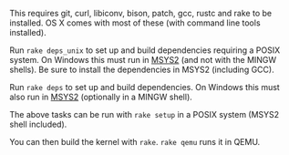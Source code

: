 This requires git, curl, libiconv, bison, patch, gcc, rustc and rake to be installed. OS X comes with most of these (with command line tools installed).

Run `rake deps_unix` to set up and build dependencies requiring a POSIX system. On Windows this must run in [MSYS2](https://msys2.github.io/) (and not with the MINGW shells). Be sure to install the dependencies in MSYS2 (including GCC).

Run `rake deps` to set up and build dependencies. On Windows this must also run in [MSYS2](https://msys2.github.io/) (optionally in a MINGW shell).

The above tasks can be run with `rake setup` in a POSIX system (MSYS2 shell included).

You can then build the kernel with `rake`. `rake qemu` runs it in QEMU.

